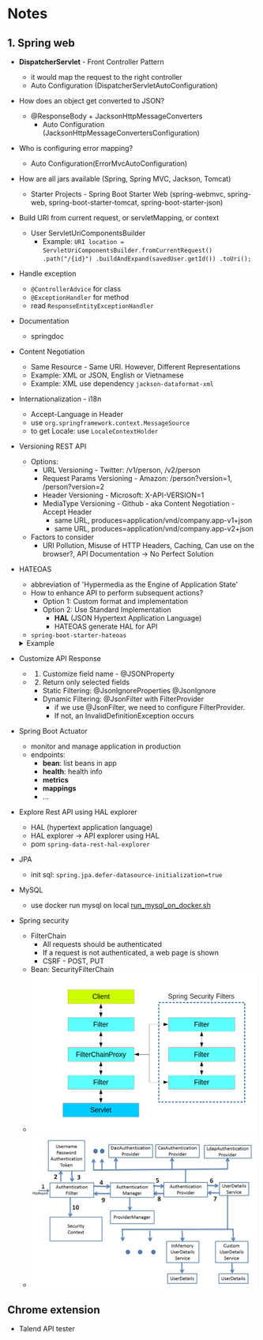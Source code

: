 # Notes

## 1. Spring web
- **DispatcherServlet** - Front Controller Pattern
    - it would map the request to the right controller
    - Auto Configuration (DispatcherServletAutoConfiguration)

- How does an object get converted to JSON?
  - @ResponseBody + JacksonHttpMessageConverters
    - Auto Configuration (JacksonHttpMessageConvertersConfiguration)

- Who is configuring error mapping?
  - Auto Configuration(ErrorMvcAutoConfiguration)

- How are all jars available (Spring, Spring MVC, Jackson, Tomcat)
  - Starter Projects - Spring Boot Starter Web (spring-webmvc, spring-web, spring-boot-starter-tomcat, spring-boot-starter-json)

- Build URI from current request, or servletMapping, or context
  - User ServletUriComponentsBuilder
    - Example: ```URI location = ServletUriComponentsBuilder.fromCurrentRequest()
      .path("/{id}")
      .buildAndExpand(savedUser.getId())
      .toUri();```

- Handle exception
  - `@ControllerAdvice` for class
  - `@ExceptionHandler` for method
  - read `ResponseEntityExceptionHandler`

- Documentation
  - springdoc

- Content Negotiation
  - Same Resource - Same URI. However, Different Representations
  - Example: XML or JSON, English or Vietnamese
  - Example: XML use dependency `jackson-dataformat-xml`

- Internationalization - i18n
  - Accept-Language in Header
  - use `org.springframework.context.MessageSource`
  - to get Locale: use `LocaleContextHolder`

- Versioning REST API
  - Options: 
    - URL Versioning - Twitter: /v1/person, /v2/person
    - Request Params Versioning - Amazon: /person?version=1, /person?version=2
    - Header Versioning - Microsoft: X-API-VERSION=1
    - MediaType Versioning - Github - aka Content Negotiation - Accept Header
      - same URL, produces=application/vnd/company.app-v1+json
      - same URL, produces=application/vnd/company.app-v2+json
  - Factors to consider
    - URI Pollution, Misuse of HTTP Headers, Caching, Can use on the browser?, API Documentation -> No Perfect Solution

- HATEOAS
  - abbreviation of 'Hypermedia as the Engine of Application State'
  - How to enhance API to perform subsequent actions?
    - Option 1: Custom format and implementation
    - Option 2: Use Standard Implementation
      - **HAL** (JSON Hypertext Application Language)
      - HATEOAS generate HAL for API
  - `spring-boot-starter-hateoas`
  <details>
  <summary>Example</summary>
  
  ```
    EntityModel<User> entityModel = EntityModel.of(user);
    WebMvcLinkBuilder link = WebMvcLinkBuilder.linkTo(WebMvcLinkBuilder.methodOn(this.getClass()).findAllUsers());
    entityModel.add(link.withRel("all-users"));
  ```
  </details>

- Customize API Response
  - 1. Customize field name - @JSONProperty
  - 2. Return only selected fields
    - Static Filtering: @JsonIgnoreProperties @JsonIgnore
    - Dynamic Filtering: @JsonFilter with FilterProvider
      - if we use @JsonFilter, we need to configure FilterProvider. 
      - If not, an InvalidDefinitionException occurs
  
- Spring Boot Actuator
  - monitor and manage application in production
  - endpoints:
    - **bean**: list beans in app
    - **health**: health info
    - **metrics**
    - **mappings**
    - ...
- Explore Rest API using HAL explorer
  - HAL (hypertext application language)
  - HAL explorer -> API explorer using HAL
  - pom `spring-data-rest-hal-explorer`

- JPA
  - init sql: `spring.jpa.defer-datasource-initialization=true`

- MySQL
  - use docker run mysql on local [run_mysql_on_docker.sh](./1-restful-web-services/src/main/resources/scripts/run_mysql_on_docker.sh)

- Spring security
  - FilterChain
    - All requests should be authenticated
    - If a request is not authenticated, a web page is shown
    - CSRF - POST, PUT
  - Bean: SecurityFilterChain
  - ![Spring Security Filter chain](./images/spring_security_filters_chain.png)
  - ![Spring Security](images/spring_security_1.png)
## Chrome extension
- Talend API tester